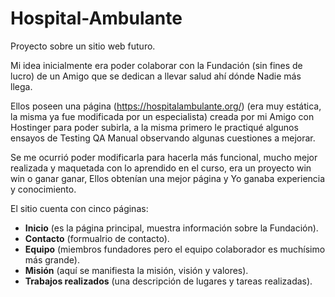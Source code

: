 # Hospital-Ambulante
Proyecto sobre un sitio web futuro.

Mi idea inicialmente era poder colaborar con la Fundación (sin fines de lucro) de un Amigo que se dedican a llevar salud ahí dónde Nadie más llega. 

Ellos poseen una página (https://hospitalambulante.org/) (era muy estática, la misma ya fue modificada por un especialista) creada por mi Amigo con Hostinger para poder subirla, a la misma primero le practiqué algunos ensayos de Testing QA Manual observando algunas cuestiones a mejorar. 

Se me ocurrió poder modificarla para hacerla más funcional, mucho mejor realizada y maquetada con lo aprendido en el curso, era un proyecto win win o ganar ganar, Ellos obtenían una mejor página y Yo ganaba experiencia y conocimiento.

El sitio cuenta con cinco páginas:
- **Inicio** (es la página principal, muestra información sobre la Fundación).
- **Contacto** (formualrio de contacto).
- **Equipo** (miembros fundadores pero el equipo colaborador es muchísimo más grande).
- **Misión** (aquí se manifiesta la misión, visión y valores).
- **Trabajos realizados** (una descripción de lugares y tareas realizadas).
